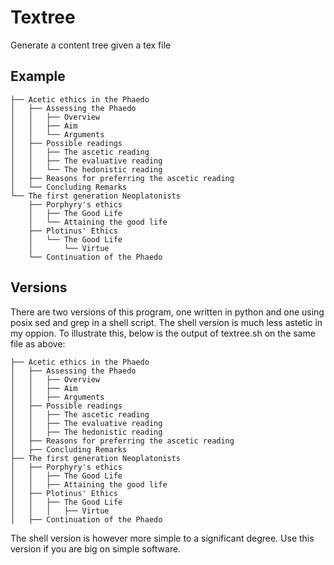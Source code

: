 # Textree
Generate a content tree given a tex file

## Example
```
├── Acetic ethics in the Phaedo
│   ├── Assessing the Phaedo
│   │   ├── Overview
│   │   ├── Aim
│   │   └── Arguments
│   ├── Possible readings
│   │   ├── The ascetic reading
│   │   ├── The evaluative reading
│   │   └── The hedonistic reading
│   ├── Reasons for preferring the ascetic reading
│   └── Concluding Remarks
└── The first generation Neoplatonists
    ├── Porphyry's ethics
    │   ├── The Good Life
    │   └── Attaining the good life
    ├── Plotinus' Ethics
    │   └── The Good Life
    │       └── Virtue
    └── Continuation of the Phaedo
```

## Versions

There are two versions of this program, one written in python and one using posix sed and grep in a shell script.
The shell version is much less astetic in my oppion.
To illustrate this, below is the output of textree.sh on the same file as above:
```
├── Acetic ethics in the Phaedo
│   ├── Assessing the Phaedo
│   │   ├── Overview
│   │   ├── Aim
│   │   ├── Arguments
│   ├── Possible readings
│   │   ├── The ascetic reading
│   │   ├── The evaluative reading
│   │   ├── The hedonistic reading
│   ├── Reasons for preferring the ascetic reading
│   ├── Concluding Remarks
├── The first generation Neoplatonists
│   ├── Porphyry's ethics
│   │   ├── The Good Life
│   │   ├── Attaining the good life
│   ├── Plotinus' Ethics
│   │   ├── The Good Life
│   │   │   ├── Virtue
│   ├── Continuation of the Phaedo
```

The shell version is however more simple to a significant degree. Use this version if you are big on simple software.
